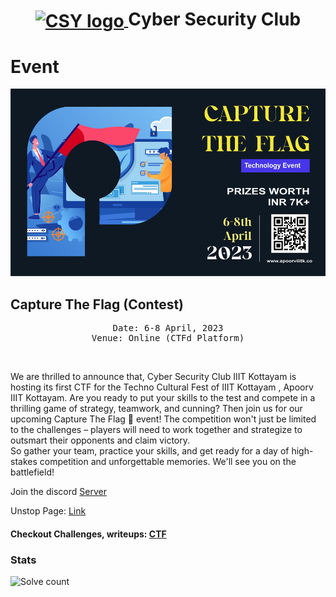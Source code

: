 <h1 align="center">
    <a href="https://github.com/CSYClubIIITK/ClubVault">
        <img src="../../Logo.png" valign="middle" height="58" alt="CSY logo" />
    </a>
    <span valign="middle">
        Cyber Security Club
    </span>
</h1>

# Event

<section>
    <div class="container container1">
        <div class="content">
            <img class="banner" src="banner.jpg" alt="Web 3.0 and Smart Contracts" style="height:300px;">
            <h2>Capture The Flag (Contest) </h2>
            <p><pre><center>Date: 6-8 April, 2023<br>Venue: Online (CTFd Platform)</center></pre></p>
            <br>
            <p>
                We are thrilled to announce that, Cyber Security Club IIIT Kottayam is hosting its first CTF for the Techno Cultural Fest of IIIT Kottayam , Apoorv IIIT Kottayam.
                Are you ready to put your skills to the test and compete in a thrilling game of strategy, teamwork, and cunning? Then join us for our upcoming Capture The Flag 🚩 event! The competition won't just be limited to the challenges – players will need to work together and strategize to outsmart their opponents and claim victory.<br>
                So gather your team, practice your skills, and get ready for a day of high-stakes competition and unforgettable memories. We'll see you on the battlefield!<br>
            </p>
        </div>
    </div>

Join the discord [Server](https://discord.com/invite/m8qrYCfY)

Unstop Page: [Link](https://unstop.com/hackathons/capture-the-flag-apoorv-iiit-kottayam-653006)

#### Checkout Challenges, writeups: [CTF](https://github.com/CSYClubIIITK/CTF-Writeups/tree/bc9559df1ed960ba713eb5b5c134a75749457580/ApoorvCTF-23-Writeups)
</section>
</body>

### Stats
![Solve count](https://user-images.githubusercontent.com/129326094/233840236-c84949bf-309c-424b-ba58-a0f65e042bad.png)

